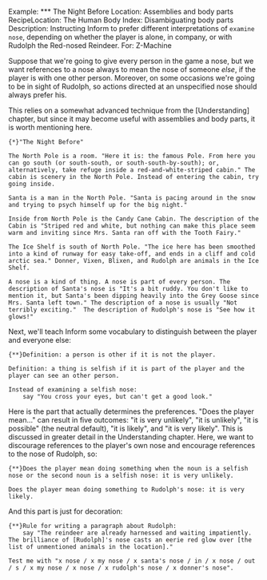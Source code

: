 Example: *** The Night Before
Location: Assemblies and body parts
RecipeLocation: The Human Body
Index: Disambiguating body parts
Description: Instructing Inform to prefer different interpretations of ``examine nose``, depending on whether the player is alone, in company, or with Rudolph the Red-nosed Reindeer.
For: Z-Machine

  
Suppose that we're going to give every person in the game a nose, but we want references to a nose always to mean the nose of someone *else*, if the player is with one other person. Moreover, on some occasions we're going to be in sight of Rudolph, so actions directed at an unspecified nose should always prefer his.

  
This relies on a somewhat advanced technique from the [Understanding] chapter, but since it may become useful with assemblies and body parts, it is worth mentioning here.

  

``` inform7
{*}"The Night Before"

The North Pole is a room. "Here it is: the famous Pole. From here you can go south (or south-south, or south-south-by-south); or, alternatively, take refuge inside a red-and-white-striped cabin." The cabin is scenery in the North Pole. Instead of entering the cabin, try going inside.

Santa is a man in the North Pole. "Santa is pacing around in the snow and trying to psych himself up for the big night."

Inside from North Pole is the Candy Cane Cabin. The description of the Cabin is "Striped red and white, but nothing can make this place seem warm and inviting since Mrs. Santa ran off with the Tooth Fairy."

The Ice Shelf is south of North Pole. "The ice here has been smoothed into a kind of runway for easy take-off, and ends in a cliff and cold arctic sea." Donner, Vixen, Blixen, and Rudolph are animals in the Ice Shelf.

A nose is a kind of thing. A nose is part of every person. The description of Santa's nose is "It's a bit ruddy. You don't like to mention it, but Santa's been dipping heavily into the Grey Goose since Mrs. Santa left town." The description of a nose is usually "Not terribly exciting."  The description of Rudolph's nose is "See how it glows!"
```

  
Next, we'll teach Inform some vocabulary to distinguish between the player and everyone else:

  

``` inform7
{**}Definition: a person is other if it is not the player.

Definition: a thing is selfish if it is part of the player and the player can see an other person.

Instead of examining a selfish nose:
	say "You cross your eyes, but can't get a good look."
```

  
Here is the part that actually determines the preferences. "Does the player mean..." can result in five outcomes: "it is very unlikely", "it is unlikely", "it is possible" (the neutral default), "it is likely", and "it is very likely". This is discussed in greater detail in the Understanding chapter. Here, we want to discourage references to the player's own nose and encourage references to the nose of Rudolph, so:

  

``` inform7
{**}Does the player mean doing something when the noun is a selfish nose or the second noun is a selfish nose: it is very unlikely.

Does the player mean doing something to Rudolph's nose: it is very likely.
```

  
And this part is just for decoration:

  

``` inform7
{**}Rule for writing a paragraph about Rudolph:
	say "The reindeer are already harnessed and waiting impatiently. The brilliance of [Rudolph]'s nose casts an eerie red glow over [the list of unmentioned animals in the location]."

Test me with "x nose / x my nose / x santa's nose / in / x nose / out / s / x my nose / x nose / x rudolph's nose / x donner's nose".
```

